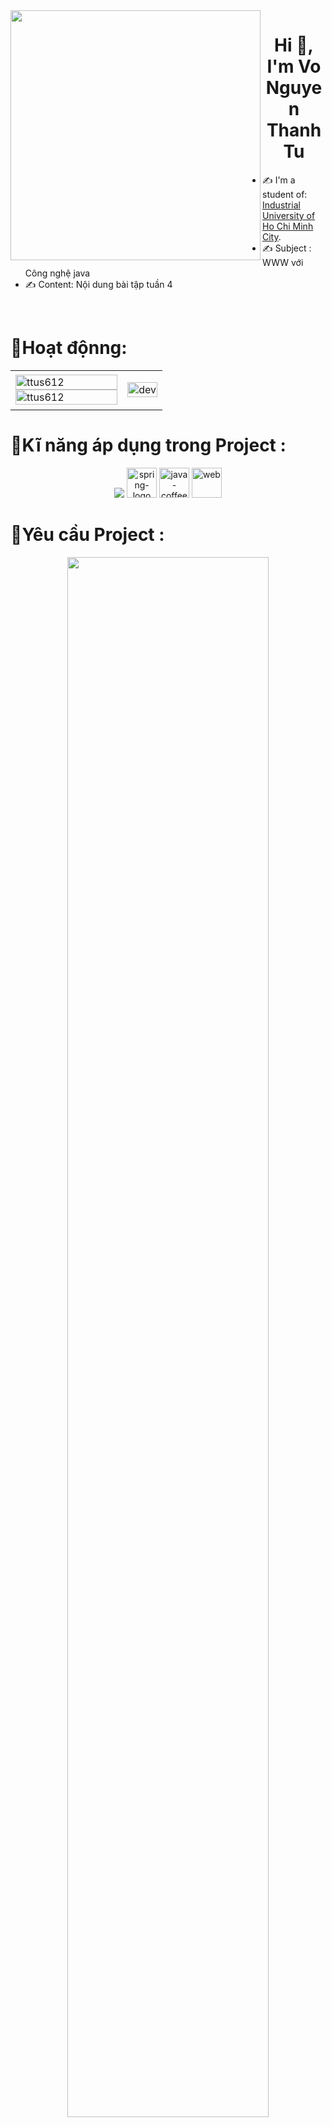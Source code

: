 <img align="left" width="400" src="https://github.githubassets.com/images/modules/profile/profile-first-repo.svg">
<h1 align="center">Hi 👋, I'm Vo Nguyen Thanh Tu</h1>

- ✍ I'm a student of: [Industrial University of Ho Chi Minh City](https://iuh.edu.vn/).
- ✍ Subject : WWW với Công nghệ java
- ✍ Content: Nội dung bài tập tuần 4

<br />

# 📒Hoạt độnng:
<table style="width:100%;">
  <tr>
    <td>
      <img src="https://github-readme-stats.vercel.app/api/top-langs/?username=ttus612&bg_color=FFFFFF00&text_color=179fa3&layout=compact&hide=CSS&langs_count=10&custom_title=Top%20ngôn%20ngữ%20được%20dùng" alt="ttus612" width="100%"/>
      <img src="https://github-readme-stats.vercel.app/api?username=ttus612&bg_color=FFFFFF00&text_color=179fa3&show_icons=true&count_private=true&include_all_commits=true&custom_title=Hoạt%20động%20trên%20Github" alt="ttus612" width="100%"/>
    </td>
    <td>
      <p align="center"> 
        <img src="https://cdn.dribbble.com/users/1059583/screenshots/4171367/coding-freak.gif" alt="dev" width="100%"/>
      </p>
    </td>
  </tr>
</table>

# 📒Kĩ năng áp dụng trong Project :
<p align="center">
  <img src="https://img.icons8.com/color/48/000000/mysql-logo.png"/>
  <img width="48" height="48" src="https://img.icons8.com/color/48/spring-logo.png" alt="spring-logo"/>
  <img width="48" height="48" src="https://img.icons8.com/color/48/java-coffee-cup-logo--v1.png" alt="java-coffee-cup-logo--v1"/>
  <img width="48" height="48" src="https://img.icons8.com/color/48/web.png" alt="web"/>
</p>

# 📒Yêu cầu Project :
<p align="center">
  <img src="images/yeuCau.jpg" width = 80%/>
</p>

# 😍Trình bày về project:

